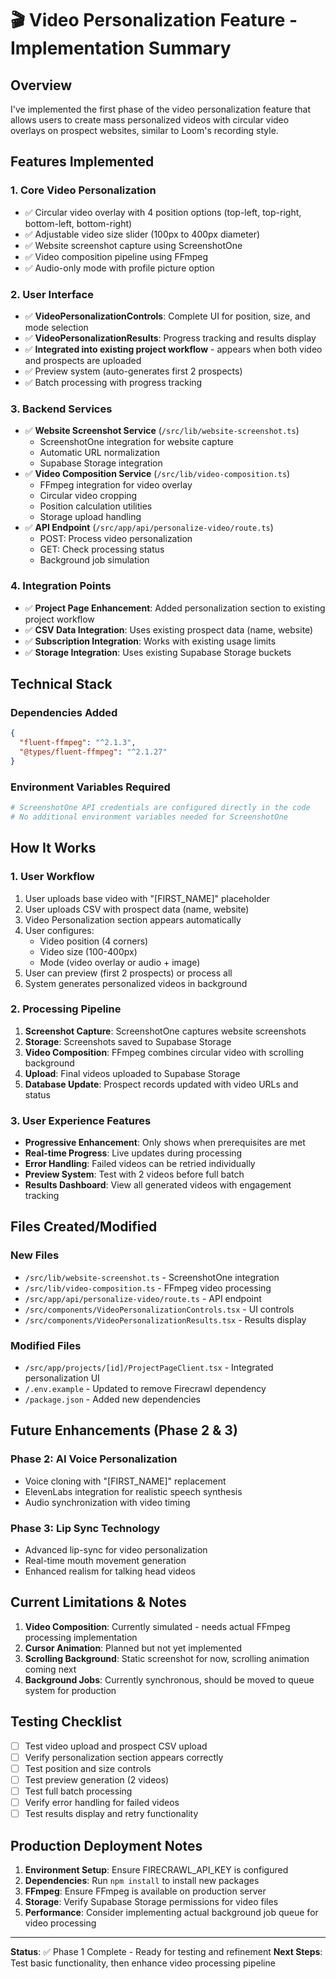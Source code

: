 # 🎬 Video Personalization Feature - Implementation Summary

## Overview
I've implemented the first phase of the video personalization feature that allows users to create mass personalized videos with circular video overlays on prospect websites, similar to Loom's recording style.

## Features Implemented

### 1. **Core Video Personalization**
- ✅ Circular video overlay with 4 position options (top-left, top-right, bottom-left, bottom-right)
- ✅ Adjustable video size slider (100px to 400px diameter)
- ✅ Website screenshot capture using ScreenshotOne
- ✅ Video composition pipeline using FFmpeg
- ✅ Audio-only mode with profile picture option

### 2. **User Interface**
- ✅ **VideoPersonalizationControls**: Complete UI for position, size, and mode selection
- ✅ **VideoPersonalizationResults**: Progress tracking and results display
- ✅ **Integrated into existing project workflow** - appears when both video and prospects are uploaded
- ✅ Preview system (auto-generates first 2 prospects)
- ✅ Batch processing with progress tracking

### 3. **Backend Services**
- ✅ **Website Screenshot Service** (`/src/lib/website-screenshot.ts`)
  - ScreenshotOne integration for website capture
  - Automatic URL normalization
  - Supabase Storage integration
- ✅ **Video Composition Service** (`/src/lib/video-composition.ts`)
  - FFmpeg integration for video overlay
  - Circular video cropping
  - Position calculation utilities
  - Storage upload handling
- ✅ **API Endpoint** (`/src/app/api/personalize-video/route.ts`)
  - POST: Process video personalization
  - GET: Check processing status
  - Background job simulation

### 4. **Integration Points**
- ✅ **Project Page Enhancement**: Added personalization section to existing project workflow
- ✅ **CSV Data Integration**: Uses existing prospect data (name, website)
- ✅ **Subscription Integration**: Works with existing usage limits
- ✅ **Storage Integration**: Uses existing Supabase Storage buckets

## Technical Stack

### Dependencies Added
```json
{
  "fluent-ffmpeg": "^2.1.3",
  "@types/fluent-ffmpeg": "^2.1.27"
}
```

### Environment Variables Required
```bash
# ScreenshotOne API credentials are configured directly in the code
# No additional environment variables needed for ScreenshotOne
```

## How It Works

### 1. **User Workflow**
1. User uploads base video with "[FIRST_NAME]" placeholder
2. User uploads CSV with prospect data (name, website)
3. Video Personalization section appears automatically
4. User configures:
   - Video position (4 corners)
   - Video size (100-400px)
   - Mode (video overlay or audio + image)
5. User can preview (first 2 prospects) or process all
6. System generates personalized videos in background

### 2. **Processing Pipeline**
1. **Screenshot Capture**: ScreenshotOne captures website screenshots
2. **Storage**: Screenshots saved to Supabase Storage
3. **Video Composition**: FFmpeg combines circular video with scrolling background
4. **Upload**: Final videos uploaded to Supabase Storage
5. **Database Update**: Prospect records updated with video URLs and status

### 3. **User Experience Features**
- **Progressive Enhancement**: Only shows when prerequisites are met
- **Real-time Progress**: Live updates during processing
- **Error Handling**: Failed videos can be retried individually
- **Preview System**: Test with 2 videos before full batch
- **Results Dashboard**: View all generated videos with engagement tracking

## Files Created/Modified

### New Files
- `/src/lib/website-screenshot.ts` - ScreenshotOne integration
- `/src/lib/video-composition.ts` - FFmpeg video processing
- `/src/app/api/personalize-video/route.ts` - API endpoint
- `/src/components/VideoPersonalizationControls.tsx` - UI controls
- `/src/components/VideoPersonalizationResults.tsx` - Results display

### Modified Files
- `/src/app/projects/[id]/ProjectPageClient.tsx` - Integrated personalization UI
- `/.env.example` - Updated to remove Firecrawl dependency
- `/package.json` - Added new dependencies

## Future Enhancements (Phase 2 & 3)

### Phase 2: AI Voice Personalization
- Voice cloning with "[FIRST_NAME]" replacement
- ElevenLabs integration for realistic speech synthesis
- Audio synchronization with video timing

### Phase 3: Lip Sync Technology
- Advanced lip-sync for video personalization
- Real-time mouth movement generation
- Enhanced realism for talking head videos

## Current Limitations & Notes

1. **Video Composition**: Currently simulated - needs actual FFmpeg processing implementation
2. **Cursor Animation**: Planned but not yet implemented
3. **Scrolling Background**: Static screenshot for now, scrolling animation coming next
4. **Background Jobs**: Currently synchronous, should be moved to queue system for production

## Testing Checklist

- [ ] Test video upload and prospect CSV upload
- [ ] Verify personalization section appears correctly
- [ ] Test position and size controls
- [ ] Test preview generation (2 videos)
- [ ] Test full batch processing
- [ ] Verify error handling for failed videos
- [ ] Test results display and retry functionality

## Production Deployment Notes

1. **Environment Setup**: Ensure FIRECRAWL_API_KEY is configured
2. **Dependencies**: Run `npm install` to install new packages
3. **FFmpeg**: Ensure FFmpeg is available on production server
4. **Storage**: Verify Supabase Storage permissions for video files
5. **Performance**: Consider implementing actual background job queue for video processing

---

**Status**: ✅ Phase 1 Complete - Ready for testing and refinement
**Next Steps**: Test basic functionality, then enhance video processing pipeline